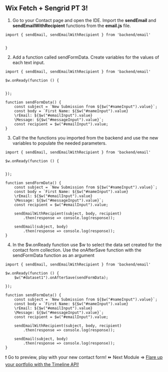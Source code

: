 ## Wix Fetch + Sengrid PT 3! 
1. Go to your Contact page and open the IDE. Import the **sendEmail** and **sendEmailWithRecipient** functions from the **email.js** file. 

```
import { sendEmail, sendEmailWithRecipient } from 'backend/email'


}
```
2. Add a function called sendFormData. Create variables for the values of each text input.
```
import { sendEmail, sendEmailWithRecipient } from 'backend/email'

$w.onReady(function () {


});

function sendFormData() {
	const subject = `New Submission from ${$w("#nameInput").value}`;
	const body = `First Name: ${$w("#nameInput").value}
	\rEmail: ${$w("#emailInput").value}
    \Message: ${$w("#messageInput").value}`;
	const recipient = $w("#emailInput").value;
}
```
3. Call the the functions you imported from the backend and use the new variables to populate the needed parameters. 
```
import { sendEmail, sendEmailWithRecipient } from 'backend/email'

$w.onReady(function () {


});

function sendFormData() {
	const subject = `New Submission from ${$w("#nameInput").value}`;
	const body = `First Name: ${$w("#nameInput").value}
	\rEmail: ${$w("#emailInput").value}
    \Message: ${$w("#messageInput").value}`;
	const recipient = $w("#emailInput").value;

	sendEmailWithRecipient(subject, body, recipient)
		.then(response => console.log(response));

	sendEmail(subject, body)
		.then(response => console.log(response));
}
```
4. In the $w.onReady function use $w to select the data set created for the contact form collection. Use the onAfterSave function with the sendFormData function as an argument  
```
import { sendEmail, sendEmailWithRecipient } from 'backend/email'

$w.onReady(function () {
	$w("#dataset1").onAfterSave(sendFormData);

});

function sendFormData() {
	const subject = `New Submission from ${$w("#nameInput").value}`;
	const body = `First Name: ${$w("#nameInput").value}
	\rEmail: ${$w("#emailInput").value}
    \Message: ${$w("#messageInput").value}`;
	const recipient = $w("#emailInput").value;

	sendEmailWithRecipient(subject, body, recipient)
		.then(response => console.log(response));

	sendEmail(subject, body)
		.then(response => console.log(response));
}
```

❗ Go to preview, play with your new contact form!
⏩ Next Module => [Flare up your portfolio with the Timeline API!](TIMELINE_API.md)